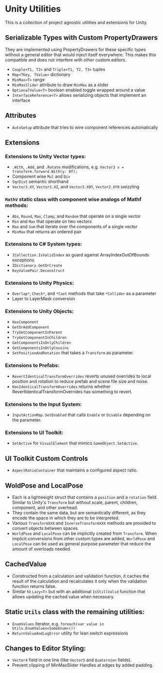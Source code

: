 # Unity Utilities
This is a collection of project agnostic utilities and extensions for Unity.

## Serializable Types with Custom PropertyDrawers
They are implemented using PropertyDrawers for these specific types without a general editor that would inject itself everywhere. This makes this compatible and does not interfere with other custom editors.
- `Couple<T1, T2>` and `Triple<T1, T2, T3>` tuples
- `Map<TKey, TValue>` dictionary
- `MinMax<T>` range
- `MinMaxSlider` attribute to draw `MinMax` as a slider
- `OptionalValue<T>` boolean enabled toggle wrapped around a value
- `InterfaceReference<T>` allows serializing objects that implement an interface

## Attributes
- `AutoSetup` attribute that tries to wire component references automatically

## Extensions
### Extensions to Unity Vector types:
- `.With`, `.Add`, and `.Rotate` modifications, e.g. `Vector3 v = transform.forward.With(y: 0f);`
- Component wise `Mul` and `Div`
- `SqrDist` semantic shorthand
- `Vector3.XY`, `Vector3.XZ`, and `Vector2.X0Y`, `Vector2.XY0` swizzling

### `MathV` static class with component wise analogs of Mathf methods:
- `Abs`, `Round`, `Max`, `Clamp`, and `Random` that operate on a single vector
- `Min` and `Max` that operate on two vectors
- `Max` and `Sum` that iterate over the components of a single vector
- `MinMax` that returns an ordered pair

### Extensions to C# System types:
- `ICollection.IsValidIndex` as guard against ArrayIndexOutOfBounds exceptions
- `IDictionary.GetOrCreate`
- `KeyValuePair.Deconstruct`

### Extensions to Unity Physics:
- `Overlap*`, `Check*`, and `*Cast` methods that take `*Collider` as a parameter
- Layer to LayerMask conversion

### Extensions to Unity Objects:
- `HasComponent`
- `GetOrAddComponent`
- `TryGetComponentInParent`
- `TryGetComponentInChildren`
- `GetComponentsInOnlyChildren`
- `GetComponentsInOnlyCousins`
- `SetPositionAndRotation` that takes a `Transform` as parameter.

### Extensions to Prefabs:
- `RevertIdenticalTransformOverrides` reverts unused overrides to local position and rotation to reduce prefab and scene file size and noise.
- `HasIdenticalTransformOverrides` returns whether RevertIdenticalTransformOverrides has something to revert.

### Extensions to the Input System:
- `InputActionMap.SetEnabled` that calls `Enable` or `Disable` depending on the parameter.

### Extensions to UI Toolkit:
- `SetActive` for `VisualElement` that mimics `GameObject.SetActive`.

## UI Toolkit Custom Controls
- `AspectRatioContainer` that maintains a configured aspect ratio.

## WoldPose and LocalPose
- Each is a lightweight struct that contains a `position` and a `rotation` field.
  Similar to Unity's `Transform` but without scale, parent, children, component, and other overhead.
- They contain the same data, but are semantically different, as they encode the space in which they are to be interpreted.
- Various `TransformXXX` and `InverseTransformXXX` methods are provided to convert objects between spaces.
- `WorldPose` and `LocalPose` can be implicitly created from `Transform`.
  When implicit conversions from other custom types are added, `WorldPose` and `LocalPose` can be used as general purpose parameter that reduce the amount of overloads needed.

## CachedValue
- Constructed from a calculation and validation function, it caches the result of the calculation and recalculates it only when the validation function returns false.
- Similar to `Lazy<T>` but with an additional `IsStillValid` function that allows updating the cached value when necessary.

## Static `Utils` class with the remaining utilities:
- `EnumValues` iterator, e.g. `foreach(var value in Utils.EnumValues<SomeEnum>())`
- `ReturnValueAndLogError` utility for lean switch expressions

## Changes to Editor Styling:
- `Vector4` field in one line (like `Vector3` and `Quaternion` fields).
- Prevent clipping of MinMaxSlider Handles at edges by added padding.
